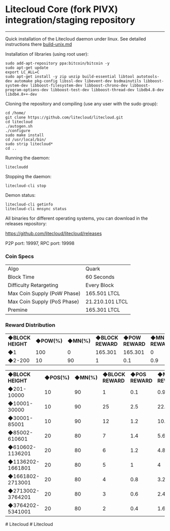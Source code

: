 Litecloud Core (fork PIVX) integration/staging repository
======================================
***

Quick installation of the Litecloud daemon under linux. See detailed instructions there [build-unix.md](build-unix.md)

Installation of libraries (using root user):

    sudo add-apt-repository ppa:bitcoin/bitcoin -y
    sudo apt-get update
    export LC_ALL=C
    sudo apt-get install -y zip unzip build-essential libtool autotools-dev automake pkg-config libssl-dev libevent-dev bsdmainutils libboost-system-dev libboost-filesystem-dev libboost-chrono-dev libboost-program-options-dev libboost-test-dev libboost-thread-dev libdb4.8-dev libdb4.8++-dev


Cloning the repository and compiling (use any user with the sudo group):

    cd /home/
    git clone https://github.com/litecloud/litecloud.git
    cd litecloud
    ./autogen.sh
    ./configure
    sudo make install
    cd /usr/local/bin/
    sudo strip litecloud*
    cd ..

Running the daemon:

    litecloudd

Stopping the daemon:

    litecloud-cli stop

Demon status:

    litecloud-cli getinfo
    litecloud-cli mnsync status

All binaries for different operating systems, you can download in the releases repository:

https://github.com/litecloud/litecloud/releases

P2P port: 19997, RPC port: 19998

### Coin Specs
<table>
<tr><td>Algo</td><td>Quark</td></tr>
<tr><td>Block Time</td><td>60 Seconds</td></tr>
<tr><td>Difficulty Retargeting</td><td>Every Block</td></tr>
<tr><td>Max Coin Supply (PoW Phase)</td><td>165.501 LTCL</td></tr>
<tr><td>Max Coin Supply (PoS Phase)</td><td>21.210.101 LTCL</td></tr>
<tr><td>Premine</td><td>165.301 LTCL</td></tr>
</table>

### Reward Distribution
<table>
<tr><td><b>◆BLOCK HEIGHT</b></td><td><b>◆POW(%)</b></td><td><b>◆MN(%)</b></td><td><b>◆BLOCK REWARD</b></td><td><b>◆POW REWARD</b></td><td><b>◆MN REWARD</b></td></tr>
<tr><td>◆1</td><td>100</td><td>0</td><td>165.301</td><td>165.301</td><td>0</td></tr>
<tr><td>◆2-200</td><td>10</td><td>90</td><td>1</td><td>0.1</td><td>0.9</td></tr>
</table>

<table>
<tr><td><b>◆BLOCK HEIGHT</b></td><td><b>◆POS(%)</b></td><td><b>◆MN(%)</b></td><td><b>◆BLOCK REWARD</b></td><td><b>◆POS REWARD</b></td><td><b>◆MN REWARD</b></td></tr>
<tr><td>◆201-10000</td><td>10</td><td>90</td><td>1</td><td>0.1</td><td>0.9</td></tr>
<tr><td>◆10001-30000</td><td>10</td><td>90</td><td>25</td><td>2.5</td><td>22.5</td></tr>
<tr><td>◆30001-85001</td><td>10</td><td>90</td><td>12</td><td>1.2</td><td>10.8</td></tr>
<tr><td>◆85002-610601</td><td>20</td><td>80</td><td>7</td><td>1.4</td><td>5.6</td></tr>
<tr><td>◆610602-1136201</td><td>20</td><td>80</td><td>6</td><td>1.2</td><td>4.8</td></tr>
<tr><td>◆1136202-1661801</td><td>20</td><td>80</td><td>5</td><td>1</td><td>4</td></tr>
<tr><td>◆1661802-2713001</td><td>20</td><td>80</td><td>4</td><td>0.8</td><td>3.2</td></tr>
<tr><td>◆2713002-3764201</td><td>20</td><td>80</td><td>3</td><td>0.6</td><td>2.4</td></tr>
<tr><td>◆3764202-5341001</td><td>20</td><td>80</td><td>2</td><td>0.4</td><td>1.6</td></tr>
</table>
# Litecloud
# Litecloud
